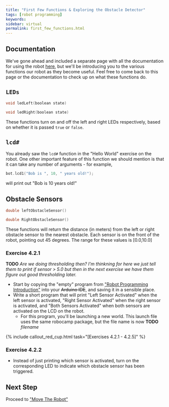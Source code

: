 ```yaml
---
title: "First Few Functions & Exploring the Obstacle Detector"
tags: [robot programming]
keywords:
sidebar: virtual 
permalink: first_few_functions.html
---
```





## Documentation 

We've gone ahead and included a separate page with all the documentation for using the robot [here](docs.html), but we'll be introducing you to the various functions our robot as they become useful. Feel free to come back to this page or the documentation to check up on what these functions do.

## `LEDs`

```cpp
void ledLeft(boolean state)
```

```cpp
void ledRight(boolean state)
```

These functions turn on and off the left and right LEDs respectively, based on whether it is passed `true` or `false`. 

## `lcd#`

You already saw the `lcd#` function in the "Hello World" exercise on the robot. One other important feature of this function we should mention is that it can take any number of arguments - for example,

```cpp
bot.lcd1("Bob is ", 10, " years old!");
```

will print out "Bob is 10 years old!"


## Obstacle Sensors

```cpp
double leftObstacleSensor()
```

```cpp
double RightObstacleSensor()
```

These functions will return the distance (in meters) from the left or right obstacle sensor to the nearest obstacle. Each sensor is on the front of the robot, pointing out 45 degrees. The range for these values is [0.0,10.0]

### Exercise 4.2.1

**TODO** *Are we doing thresholding then? I'm thinkning for here we just tell them to print if sensor > 5.0 but then in the next exercise we have them figure out good thresholding later.*

- Start by copying the "empty" program from ["Robot Programming Introduction"](/robot_programming_introduction.html) into your ~~Arduino IDE~~, and saving it in a sensible place.
- Write a short program that will print "Left Sensor Activated" when the left sensor is activated, "Right Sensor Activated" when the right sensor is activated, and "Both Sensors Activated" when both sensors are activated on the LCD on the robot.
  - For this program, you'll be launching a new world. This launch file uses the same robocamp package, but the file name is now **TODO** *filename*

{% include callout_red_cup.html task="[Exercises 4.2.1 - 4.2.5]" %}


### Exercise 4.2.2

- Instead of just printing which sensor is activated, turn on the corresponding LED to indicate which obstacle sensor has been triggered.

## Next Step

Proceed to ["Move The Robot"](move_the_robot.html)
